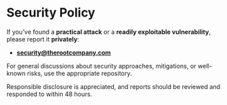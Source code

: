 # Security Policy

If you've found a **practical attack** or a **readily exploitable vulnerability**, please report it **privately**:

- **security@therootcompany.com**

For general discussions about security approaches, mitigations, or well-known risks, use the appropriate repository.

Responsible disclosure is appreciated, and reports should be reviewed and responded to within 48 hours.

